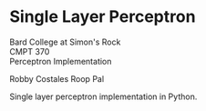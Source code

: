 # Single Layer Perceptron

Bard College at Simon's Rock  
CMPT 370  
Perceptron Implementation

Robby Costales
Roop Pal

Single layer perceptron implementation in Python.
